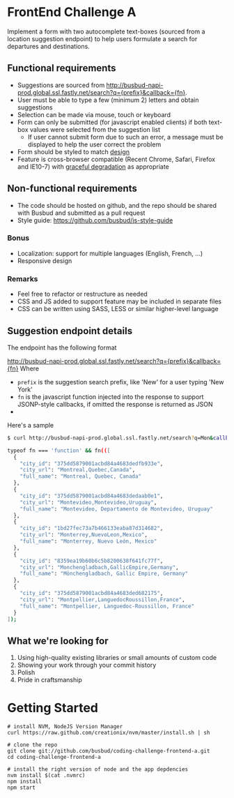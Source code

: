 # FrontEnd Challenge A

Implement a form with two autocomplete text-boxes (sourced from a location suggestion endpoint) to help users formulate a search for departures and destinations.

## Functional requirements
* Suggestions are sourced from http://busbud-napi-prod.global.ssl.fastly.net/search?q={prefix}&callback={fn}.
* User must be able to type a few (minimum 2) letters and obtain suggestions
* Selection can be made via mouse, touch or keyboard
* Form can only be submitted (for javascript enabled clients) if both text-box values were selected from the suggestion list
    * If user cannot submit form due to such an error, a message must be displayed to help the user correct the problem
* Form should be styled to match [design](https://www.evernote.com/shard/s7/sh/71b5f7bd-f1d2-4ecc-8c64-e1865f0a060e/61a1aa9e277820fe653cf4bfb1a5ae29/deep/0/Schedules-and-ticket-info-for-worldwide-bus-travel---Busbud.png)
* Feature is cross-browser compatible (Recent Chrome, Safari, Firefox and IE10-7) with [graceful degradation](http://en.wikipedia.org/wiki/Graceful_degradation) as appropriate

## Non-functional requirements
* The code should be hosted on github, and the repo should be shared with Busbud and submitted as a pull request
* Style guide: https://github.com/busbud/js-style-guide

### Bonus
* Localization: support for multiple languages (English, French, ...)
* Responsive design

### Remarks

* Feel free to refactor or restructure as needed
* CSS and JS added to support feature may be included in separate files
* CSS can be written using SASS, LESS or similar higher-level language

## Suggestion endpoint details
The endpoint has the following format

http://busbud-napi-prod.global.ssl.fastly.net/search?q={prefix}&callback={fn}
Where

* `prefix` is the suggestion search prefix, like 'New' for a user typing 'New York'
* `fn` is the javascript function injected into the response to support JSONP-style callbacks, if omitted the response is returned as JSON
* 
Here's a sample

```bash
$ curl http://busbud-napi-prod.global.ssl.fastly.net/search?q=Mon&callback=fn 

typeof fn === 'function' && fn(([
  {
    "city_id": "375dd5879001acbd84a4683dedfb933e",
    "city_url": "Montreal,Quebec,Canada",
    "full_name": "Montreal, Quebec, Canada"
  },
  {
    "city_id": "375dd5879001acbd84a4683dedaab0e1",
    "city_url": "Montevideo,Montevideo,Uruguay",
    "full_name": "Montevideo, Departamento de Montevideo, Uruguay"
  },
  {
    "city_id": "1bd27fec73a7b466133eaba87d314682",
    "city_url": "Monterrey,NuevoLeon,Mexico",
    "full_name": "Monterrey, Nuevo León, Mexico"
  },
  {
    "city_id": "8359ea19b60b6c5b8200638f641fc77f",
    "city_url": "Monchengladbach,GallicEmpire,Germany",
    "full_name": "Mönchengladbach, Gallic Empire, Germany"
  },
  {
    "city_id": "375dd5879001acbd84a4683ded682175",
    "city_url": "Montpellier,LanguedocRoussillon,France",
    "full_name": "Montpellier, Languedoc-Roussillon, France"
  }
]);
```
    
## What we're looking for
1. Using high-quality existing libraries or small amounts of custom code
1. Showing your work through your commit history
1. Polish
1. Pride in craftsmanship

# Getting Started

    # install NVM, NodeJS Version Manager
    curl https://raw.github.com/creationix/nvm/master/install.sh | sh

    # clone the repo
    git clone git://github.com/busbud/coding-challenge-frontend-a.git
    cd coding-challenge-frontend-a

    # install the right version of node and the app depdencies
    nvm install $(cat .nvmrc)
    npm install
    npm start
    
    
